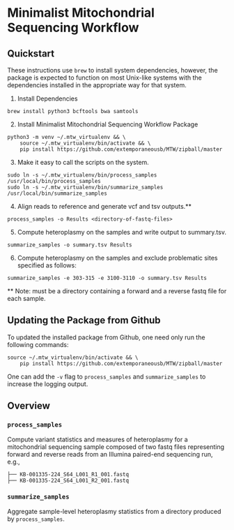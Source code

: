 # Minimalist Mitochondrial Sequencing Workflow


## Quickstart

These instructions use `brew` to install system dependencies, however,
the package is expected to function on most Unix-like systems with the
dependencies installed in the appropriate way for that system. 

1. Install Dependencies
```
brew install python3 bcftools bwa samtools
```

2. Install Minimalist Mitochondrial Sequencing Workflow Package
```
python3 -m venv ~/.mtw_virtualenv && \
    source ~/.mtw_virtualenv/bin/activate && \
    pip install https://github.com/extemporaneousb/MTW/zipball/master
```

3. Make it easy to call the scripts on the system.
```
sudo ln -s ~/.mtw_virtualenv/bin/process_samples /usr/local/bin/process_samples
sudo ln -s ~/.mtw_virtualenv/bin/summarize_samples /usr/local/bin/summarize_samples
```

4. Align reads to reference and generate vcf and tsv outputs.**
```
process_samples -o Results <directory-of-fastq-files>
```
 
5. Compute heteroplasmy on the samples 
   and write output to summary.tsv.
```
summarize_samples -o summary.tsv Results
```

6. Compute heteroplasmy on the samples and exclude problematic sites
   specified as follows:
```
summarize_samples -e 303-315 -e 3100-3110 -o summary.tsv Results
```


** Note: <directory-of-fastq-files> must be a directory containing
         a forward and a reverse fastq file for each sample.


## Updating the Package from Github

To updated the installed package from Github, one need only run the
following commands:

```
source ~/.mtw_virtualenv/bin/activate && \
    pip install https://github.com/extemporaneousb/MTW/zipball/master
```

One can add the `-v` flag to `process_samples` and `summarize_samples`
to increase the logging output.


## Overview

### `process_samples`

Compute variant statistics and measures of heteroplasmy for a
mitochondrial sequencing sample composed of two fastq files
representing forward and reverse reads from an Illumina paired-end
sequencing run, e.g.,

```
├── KB-001335-224_S64_L001_R1_001.fastq
├── KB-001335-224_S64_L001_R2_001.fastq
```

### `summarize_samples`

Aggregate sample-level heteroplasmy statistics from a directory
produced by `process_samples`. 
   









